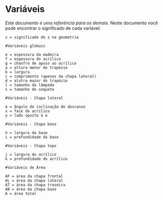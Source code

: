 # Variáveis

_Este documento é uma referência para os demais._
Neste documento você pode encontrar o significado de cada variável:

```
z = significado de z na geometria
```

```
#Variáveis globais

e = espessura da madeira
f = espessura do acrílico
g = chanfro de apoio ao acrílico
a = altura menor do trapézio
b = largura
c = comprimento (apenas da chapa lateral)
d = alutra maior do trapézio
l = tamanho da lâmpada
s = tamanho do soquete

#Variáveis - Chapa lateral

α = ângulo de inclinação de descanso
x = face do acrílico
y = lado oposto à α

#Variáveis - Chapa base

h = largura da base
i = profundidade da base

#Variáveis - Chapa topo

j = largura do acrílico
k = profundidade do acrílico
```

```
#Variáveis de Área

AF = área da chapa frontal
AL = área da chapa lateral
AT = área da chapa traseira
AB = área da chapa base
A = área total
```